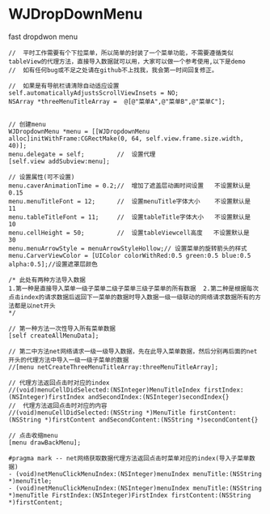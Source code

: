 # WJDropDownMenu
fast dropdwon menu

    //  平时工作需要有个下拉菜单，所以简单的封装了一个菜单功能，不需要遵循类似tableView的代理方法，直接导入数据就可以用，大家可以做一个参考使用,以下是demo
    //  如有任何bug或不足之处请在github不上找我，我会第一时间回复修正。

    //  如果是有导航栏请清除自动适应设置
    self.automaticallyAdjustsScrollViewInsets = NO;
    NSArray *threeMenuTitleArray =  @[@"菜单A",@"菜单B",@"菜单C"];

    
    // 创建menu
    WJDropdownMenu *menu = [[WJDropdownMenu alloc]initWithFrame:CGRectMake(0, 64, self.view.frame.size.width, 40)];
    menu.delegate = self;         //  设置代理
    [self.view addSubview:menu];
    
    // 设置属性(可不设置)
    menu.caverAnimationTime = 0.2;//  增加了遮盖层动画时间设置   不设置默认是  0.15
    menu.menuTitleFont = 12;      //  设置menuTitle字体大小    不设置默认是  11
    menu.tableTitleFont = 11;     //  设置tableTitle字体大小   不设置默认是  10
    menu.cellHeight = 50;         //  设置tableViewcell高度   不设置默认是   30
    menu.menuArrowStyle = menuArrowStyleHollow;// 设置菜单的旋转箭头的样式
    menu.CarverViewColor = [UIColor colorWithRed:0.5 green:0.5 blue:0.5 alpha:0.5];//设置遮罩层颜色
    
    /* 此处有两种方法导入数据 
    1.第一种是直接导入菜单一级子菜单二级子菜单三级子菜单的所有数据  2.第二种是根据每次点击index的请求数据后返回下一菜单的数据时导入数据一级一级联动的网络请求数据所有的方法都是以net开头
    */
    
    // 第一种方法一次性导入所有菜单数据
    [self createAllMenuData];

    // 第二中方法net网络请求一级一级导入数据，先在此导入菜单数据，然后分别再后面的net开头的代理方法中导入一级一级子菜单的数据
    //[menu netCreateThreeMenuTitleArray:threeMenuTitleArray];
    
    // 代理方法返回点击时对应的index
    //(void)menuCellDidSelected:(NSInteger)MenuTitleIndex firstIndex:(NSInteger)firstIndex andSecondIndex:(NSInteger)secondIndex{}
    //  代理方法返回点击时对应的内容
    //(void)menuCellDidSelected:(NSString *)MenuTitle firstContent:(NSString *)firstContent andSecondContent:(NSString *)secondContent{}
    
    // 点击收缩menu
    [menu drawBackMenu];
    
    #pragma mark -- net网络获取数据代理方法返回点击时菜单对应的index(导入子菜单数据)
    - (void)netMenuClickMenuIndex:(NSInteger)menuIndex menuTitle:(NSString *)menuTitle;
    - (void)netMenuClickMenuIndex:(NSInteger)menuIndex menuTitle:(NSString *)menuTitle FirstIndex:(NSInteger)FirstIndex firstContent:(NSString *)firstContent;
    
    
    
    
    
    


